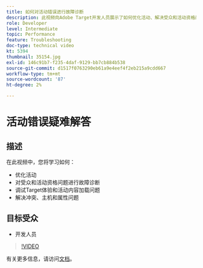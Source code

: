 ```yaml
---
title: 如何对活动错误进行故障诊断
description: 此视频向Adobe Target开发人员展示了如何优化活动、解决受众和活动资格问题、调试Target体验和活动内容加载问题，以及解决冲突、主机和属性问题。
role: Developer
level: Intermediate
topic: Performance
feature: Troubleshooting
doc-type: technical video
kt: 5394
thumbnail: 35154.jpg
exl-id: 146c91b7-f235-4daf-9129-bb7cb884b538
source-git-commit: d1517f0763290eb61a9e4eef4f2eb215a9cdd667
workflow-type: tm+mt
source-wordcount: '87'
ht-degree: 2%

---
```


# 活动错误疑难解答

## 描述

在此视频中，您将学习如何：

* 优化活动
* 对受众和活动资格问题进行故障诊断
* 调试Target体验和活动内容加载问题
* 解决冲突、主机和属性问题

## 目标受众

* 开发人员

>[!VIDEO](https://video.tv.adobe.com/v/35154/?quality=12)

有关更多信息，请访问[文档](https://experienceleague.adobe.com/docs/target/using/troubleshoot/troubleshooting-target.html?lang=en)。
